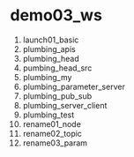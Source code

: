 # demo03_ws
1. launch01_basic
2. plumbing_apis
3. plumbing_head
4. pumbing_head_src
5. plumbing_my
6. plumbing_parameter_server
7. plumbing_pub_sub
8. plumbing_server_client
9. plumbing_test
10. rename01_node
11. rename02_topic
12. rename03_param
